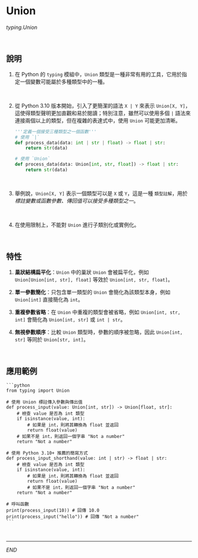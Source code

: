 # Union

_typing.Union_

<br>

## 說明

1. 在 Python 的 `typing` 模組中，`Union` 類型是一種非常有用的工具，它用於指定一個變數可能屬於多種類型中的一種。

<br>

2. 從 Python 3.10 版本開始，引入了更簡潔的語法 `X | Y` 來表示 `Union[X, Y]`，這使得類型聲明更加直觀和易於閱讀；特別注意，雖然可以使用多個 `|` 語法來連接兩個以上的類型，但在複雜的表達式中，使用 `Union` 可能更加清晰。

    ```python
    '''定義一個接受三種類型之一個函數'''
    # 使用 `|`
    def process_data(data: int | str | float) -> float | str:
        return str(data)

    # 使用 `Union`
    def process_data(data: Union[int, str, float]) -> float | str:
        return str(data)
    ```

<br>

3. 舉例說，`Union[X, Y]` 表示一個類型可以是 `X` 或 `Y`，這是一種 `類型註解`，用於 _標註變數或函數參數、傳回值可以接受多種類型之一_。

<br>

4. 在使用限制上，不能對 `Union` 進行子類別化或實例化。 

<br>

## 特性

1. **巢狀結構扁平化**：`Union` 中的巢狀 `Union` 會被扁平化，例如 `Union[Union[int, str], float]` 等效於 `Union[int, str, float]`。

2. **單一參數簡化**：只包含單一類型的 `Union` 會簡化為該類型本身，例如 `Union[int]` 直接簡化為 `int`。

3. **重複參數省略**：在 `Union` 中重複的類型會被省略，例如 `Union[int, str, int]` 會簡化為 `Union[int, str]` 或 `int | str`。

4. **無視參數順序**：比較 `Union` 類型時，參數的順序被忽略，因此 `Union[int, str]` 等同於 `Union[str, int]`。

<br>

## 應用範例

    ```python
    from typing import Union

    # 使用 Union 標註傳入參數與傳出值
    def process_input(value: Union[int, str]) -> Union[float, str]:
        # 檢查 value 是否為 int 類型
        if isinstance(value, int):
            # 如果是 int，則將其轉換為 float 並返回
            return float(value)
        # 如果不是 int，則返回一個字串 "Not a number"
        return "Not a number"

    # 使用 Python 3.10+ 推薦的簡寫方式
    def process_input_shorthand(value: int | str) -> float | str:
        # 檢查 value 是否為 int 類型
        if isinstance(value, int):
            # 如果是 int，則將其轉換為 float 並返回
            return float(value)
            # 如果不是 int，則返回一個字串 "Not a number"
        return "Not a number"

    # 呼叫函數
    print(process_input(10)) # 回傳 10.0
    print(process_input("hello")) # 回傳 "Not a number"
    ```

<br>

___

_END_